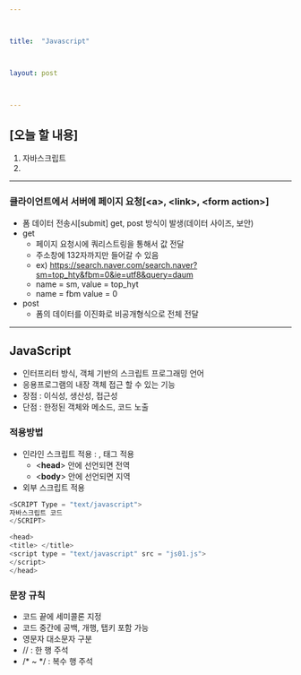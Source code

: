 ```yaml
---



title:  "Javascript"



layout: post



---
```



## [오늘 할 내용]
1. 자바스크립트
2. 

***

### 클라이언트에서 서버에 페이지 요청[<**a**>, <**link**>, <**form action**>]
- 폼 데이터 전송시[submit] get, post 방식이 발생(데이터 사이즈, 보안)
- get
	- 페이지 요청시에 쿼리스트링을 통해서 값 전달
	- 주소창에 132자까지만 들어갈 수 있음
	- ex) https://search.naver.com/search.naver?sm=top_hty&fbm=0&ie=utf8&query=daum
	-  name = sm, value = top_hyt
	-  name = fbm value = 0
- post
	- 폼의 데이터를 이진화로 비공개형식으로 전체 전달

***

## JavaScript
- 인터프리터 방식, 객체 기반의 스크립트 프로그래밍 언어
- 응용프로그램의 내장 객체 접근 할 수 있는 기능
- 장점 : 이식성, 생산성, 접근성
- 단점 : 한정된 객체와 메소드, 코드 노출

### 적용방법
- 인라인 스크립트 적용 : <head>, <body> 태그 적용
	- <**head**> 안에 선언되면 전역
	- <**body**> 안에 선언되면 지역
- 외부 스크립트 적용

~~~ javascript
<SCRIPT Type = "text/javascript">
자바스크립트 코드
</SCRIPT>
~~~

~~~ javascript
<head>
<title> </title>
<script type = "text/javascript" src = "js01.js">
</script>
</head>
~~~

### 문장 규칙
- 코드 끝에 세미콜론 지정
- 코드 중간에 공백, 개행, 탭키 포함 가능
- 영문자 대소문자 구분
- // : 한 행 주석
- /* ~ */ : 복수 행 주석
































